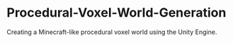 # Procedural-Voxel-World-Generation

Creating a Minecraft-like procedural voxel world using the Unity Engine.
